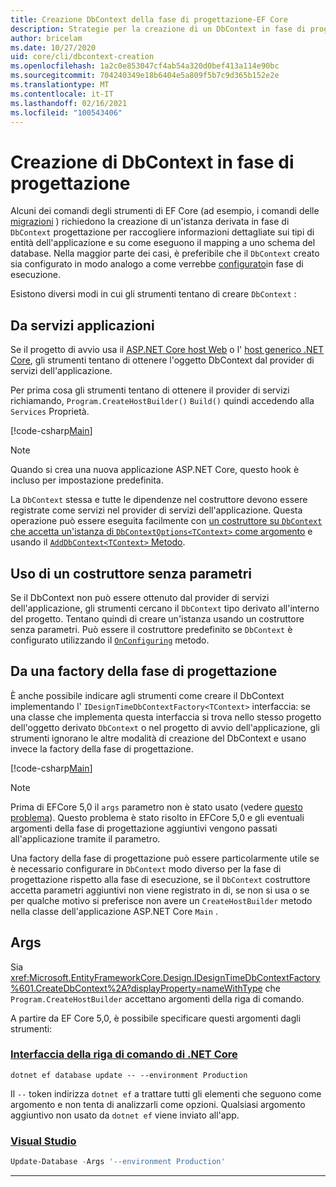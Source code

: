 ```yaml
---
title: Creazione DbContext della fase di progettazione-EF Core
description: Strategie per la creazione di un DbContext in fase di progettazione con Entity Framework Core
author: bricelam
ms.date: 10/27/2020
uid: core/cli/dbcontext-creation
ms.openlocfilehash: 1a2c0e853047cf4ab54a320d0bef413a114e90bc
ms.sourcegitcommit: 704240349e18b6404e5a809f5b7c9d365b152e2e
ms.translationtype: MT
ms.contentlocale: it-IT
ms.lasthandoff: 02/16/2021
ms.locfileid: "100543406"
---
```

# <a name="design-time-dbcontext-creation"></a>Creazione di DbContext in fase di progettazione

Alcuni dei comandi degli strumenti di EF Core (ad esempio, i comandi delle [migrazioni][1] ) richiedono la creazione di un'istanza derivata in fase di `DbContext` progettazione per raccogliere informazioni dettagliate sui tipi di entità dell'applicazione e su come eseguono il mapping a uno schema del database. Nella maggior parte dei casi, è preferibile che il `DbContext` creato sia configurato in modo analogo a come verrebbe [configurato][2]in fase di esecuzione.

Esistono diversi modi in cui gli strumenti tentano di creare `DbContext` :

## <a name="from-application-services"></a>Da servizi applicazioni

Se il progetto di avvio usa il [ASP.NET Core host Web][3] o l' [host generico .NET Core][4], gli strumenti tentano di ottenere l'oggetto DbContext dal provider di servizi dell'applicazione.

Per prima cosa gli strumenti tentano di ottenere il provider di servizi richiamando, `Program.CreateHostBuilder()` `Build()` quindi accedendo alla `Services` Proprietà.

[!code-csharp[Main](../../../samples/core/Miscellaneous/CommandLine/ApplicationService.cs#ApplicationService)]

> [!NOTE]
> Quando si crea una nuova applicazione ASP.NET Core, questo hook è incluso per impostazione predefinita.

La `DbContext` stessa e tutte le dipendenze nel costruttore devono essere registrate come servizi nel provider di servizi dell'applicazione. Questa operazione può essere eseguita facilmente con [un costruttore su `DbContext` che accetta un'istanza di `DbContextOptions<TContext>` come argomento][5] e usando il [ `AddDbContext<TContext>` Metodo][6].

## <a name="using-a-constructor-with-no-parameters"></a>Uso di un costruttore senza parametri

Se il DbContext non può essere ottenuto dal provider di servizi dell'applicazione, gli strumenti cercano il `DbContext` tipo derivato all'interno del progetto. Tentano quindi di creare un'istanza usando un costruttore senza parametri. Può essere il costruttore predefinito se `DbContext` è configurato utilizzando il [`OnConfiguring`][7] metodo.

## <a name="from-a-design-time-factory"></a>Da una factory della fase di progettazione

È anche possibile indicare agli strumenti come creare il DbContext implementando l' `IDesignTimeDbContextFactory<TContext>` interfaccia: se una classe che implementa questa interfaccia si trova nello stesso progetto dell'oggetto derivato `DbContext` o nel progetto di avvio dell'applicazione, gli strumenti ignorano le altre modalità di creazione del DbContext e usano invece la factory della fase di progettazione.

[!code-csharp[Main](../../../samples/core/Miscellaneous/CommandLine/BloggingContextFactory.cs#BloggingContextFactory)]

> [!NOTE]
> Prima di EFCore 5,0 il `args` parametro non è stato usato (vedere [questo problema][8]).
> Questo problema è stato risolto in EFCore 5,0 e gli eventuali argomenti della fase di progettazione aggiuntivi vengono passati all'applicazione tramite il parametro.

Una factory della fase di progettazione può essere particolarmente utile se è necessario configurare in `DbContext` modo diverso per la fase di progettazione rispetto alla fase di esecuzione, se il `DbContext` costruttore accetta parametri aggiuntivi non viene registrato in di, se non si usa o se per qualche motivo si preferisce non avere un `CreateHostBuilder` metodo nella classe dell'applicazione ASP.NET Core `Main` .

## <a name="args"></a>Args

Sia <xref:Microsoft.EntityFrameworkCore.Design.IDesignTimeDbContextFactory%601.CreateDbContext%2A?displayProperty=nameWithType> che `Program.CreateHostBuilder` accettano argomenti della riga di comando.

A partire da EF Core 5,0, è possibile specificare questi argomenti dagli strumenti:

### <a name="net-core-cli"></a>[Interfaccia della riga di comando di .NET Core](#tab/dotnet-core-cli)

```dotnetcli
dotnet ef database update -- --environment Production
```

Il `--` token indirizza `dotnet ef` a trattare tutti gli elementi che seguono come argomento e non tenta di analizzarli come opzioni. Qualsiasi argomento aggiuntivo non usato da `dotnet ef` viene inviato all'app.

### <a name="visual-studio"></a>[Visual Studio](#tab/vs)

```powershell
Update-Database -Args '--environment Production'
```

***

  [1]: xref:core/managing-schemas/migrations/index
  [2]: xref:core/dbcontext-configuration/index
  [3]: /aspnet/core/fundamentals/host/web-host
  [4]: /aspnet/core/fundamentals/host/generic-host
  [5]: xref:core/dbcontext-configuration/index#constructor-argument
  [6]: xref:core/dbcontext-configuration/index#using-dbcontext-with-dependency-injection
  [7]: xref:core/dbcontext-configuration/index#onconfiguring
  [8]: https://github.com/dotnet/efcore/issues/8332

